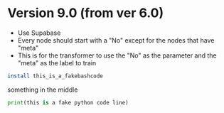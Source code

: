 # Version 9.0 (from ver 6.0)
- Use Supabase
- Every node should start with a "No" except for the nodes that have "meta"
- This is for the transformer to use the "No" as the parameter and the "meta" as the label to train

```bash
install this_is_a_fakebashcode
```

something in the middle

```python
print(this is a fake python code line)
```
